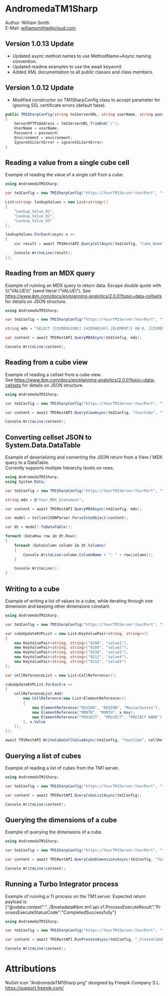 # AndromedaTM1Sharp
Author: William Smith  
E-Mail: williamsmithe@icloud.com

## Version 1.0.13 Update
* Updated async method names to use MethodName+Async naming convention.
* Updated readme examples to use the await keyword.
* Added XML documentation to all public classes and class members.

## Version 1.0.12 Update
* Modified constructor on TM1SharpConfig class to accept parameter for ignoring SSL certificate errors (default false).

```csharp
public TM1SharpConfig(string tm1ServerURL, string userName, string password, string environment, bool ignoreSSLCertError = false)
{
    ServerHTTPSAddress = tm1ServerURL.TrimEnd('/');
    UserName = userName;
    Password = password;
    Environment = environment;
    IgnoreSSLCertError = ignoreSSLCertError;
}
```

## Reading a value from a single cube cell
Example of reading the value of a single cell from a cube.

```csharp
using AndromedaTM1Sharp;

var tm1Config = new TM1SharpConfig("https://YourTM1Server:YourPort", "tm1UserName", "tm1Password", "YourEnvName");

List<string> lookupValues = new List<string>()
{
    "Lookup_Value_01",
    "Lookup_Value_02",
    "Lookup_Value_03"
};

lookupValues.ForEach(async x =>
{
    var result = await TM1RestAPI.QueryCellAsync(tm1Config, "Cube_Name", "Dimension_01", x, "Dimension_02", "Element_02");

    Console.WriteLine(result);
});
```

## Reading from an MDX query
Example of running an MDX query to return data. Escape double quote with \\\\\\\"VALUE\\\\\\\" (send literal \\\"VALUE\\\").
See https://www.ibm.com/docs/en/planning-analytics/2.0.0?topic=data-cellsets for details on JSON structure.

```csharp
using AndromedaTM1Sharp;

var tm1Config = new TM1SharpConfig("https://YourTM1Server:YourPort", "tm1UserName", "tm1Password", "YourEnvName");

string mdx = "SELECT {[DIMENSION1].[HIERARCHY].[ELEMENT]} ON 0, {[DIMENSION2].[HIERARCHY].[ELEMENT]} ON 1 FROM [YourCube]";

var content = await TM1RestAPI.QueryMDXAsync(tm1Config, mdx);

Console.WriteLine(content);
```

## Reading from a cube view
Example of reading a cellset from a cube view.  
See https://www.ibm.com/docs/en/planning-analytics/2.0.0?topic=data-cellsets for details on JSON structure.

```csharp
using AndromedaTM1Sharp;

var tm1Config = new TM1SharpConfig("https://YourTM1Server:YourPort", "tm1UserName", "tm1Password", "YourEnvName");

var content = await TM1RestAPI.QueryViewAsync(tm1Config, "YourCube", "YourView");

Console.WriteLine(content);
```

## Converting cellset JSON to System.Data.DataTable
Example of deserializing and converting the JSON return from a View / MDX query to a DataTable.  
Currently supports multiple hierarchy levels on rows.

```csharp
using AndromedaTM1Sharp;
using System.Data;

var tm1Config = new TM1SharpConfig("https://YourTM1Server:YourPort", "tm1UserName", "tm1Password", "YourEnvName");

string mdx = @"Your_MDX_Statement";

var content = await TM1RestAPI.QueryMDXAsync(tm1Config, mdx);

var model = CellsetJSONParser.ParseIntoObject(content);

var dt = model?.ToDataTable();

foreach (DataRow row in dt.Rows)
{
    foreach (DataColumn column in dt.Columns)
    {
        Console.WriteLine(column.ColumnName + ": " + row[column]);
    }

    Console.WriteLine();
}
```

## Writing to a cube
Example of writing a list of values to a cube, while iterating through one dimension and keeping other dimensions constant. 

```csharp
using AndromedaTM1Sharp;

var tm1Config = new TM1SharpConfig("https://YourTM1Server:YourPort", "tm1UserName", "tm1Password", "YourEnvName");

var cubeUpdateKVPList = new List<KeyValuePair<string, string>>()
{
    new KeyValuePair<string, string>("9208", "value1"),
    new KeyValuePair<string, string>("9209", "value2"),
    new KeyValuePair<string, string>("9210", "value3"),
    new KeyValuePair<string, string>("9211", "value4"),
    new KeyValuePair<string, string>("9212", "value5")
};

var cellReferenceList = new List<CellReference>();

cubeUpdateKVPList.ForEach(x =>
{
    cellReferenceList.Add(
        new CellReference(new List<ElementReference>()
        {
            new ElementReference("REGION", "REGION", "Massachusets"),
            new ElementReference("MONTH", "MONTH", x.Key),
            new ElementReference("PROJECT", "PROJECT", "PROJECT NAME")
        }, x.Value
    ));
});

await TM1RestAPI.WriteCubeCellValueAsync(tm1Config, "YourCube", cellReferenceList);
```

## Querying a list of cubes
Example of reading a list of cubes from the TM1 server.

```csharp
using AndromedaTM1Sharp;

var tm1Config = new TM1SharpConfig("https://YourTM1Server:YourPort", "tm1UserName", "tm1Password", "YourEnvName");

var content = await TM1RestAPI.QueryCubeListAsync(tm1Config);

Console.WriteLine(content);
```

## Querying the dimensions of a cube
Example of querying the dimensions of a cube.

```csharp
using AndromedaTM1Sharp;

var tm1Config = new TM1SharpConfig("https://YourTM1Server:YourPort", "tm1UserName", "tm1Password", "YourEnvName");

var content = await TM1RestAPI.QueryCubeDimensionsAsync(tm1Config, "YourCube");

Console.WriteLine(content);
```

## Running a Turbo Integrator process
Example of running a TI process on the TM1 server. Expected return payload is:  
{"@odata.context":"../$metadata#ibm.tm1.api.v1.ProcessExecuteResult","ProcessExecuteStatusCode":"CompletedSuccessfully"}

```csharp
using AndromedaTM1Sharp;

var tm1Config = new TM1SharpConfig("https://YourTM1Server:YourPort", "tm1UserName", "tm1Password", "YourEnvName");

var content = await TM1RestAPI.RunProcessAsync(tm1Config, "_CreateCubeProcess", new Dictionary<string, string>() { { "CubeName", "_NewCubeCreatedbyRestAPI" } });

Console.WriteLine(content);
```

# Attributions
NuGet icon "AndromedaTM1Sharp.png" designed by Freepik Company S.L. <https://support.freepik.com/>
